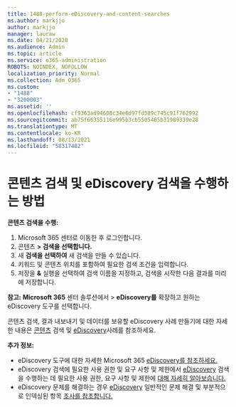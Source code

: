 ```yaml
---
title: 1488-perform-eDiscovery-and-content-searches
ms.author: markjjo
author: markjjo
manager: lauraw
ms.date: 04/21/2020
ms.audience: Admin
ms.topic: article
ms.service: o365-administration
ROBOTS: NOINDEX, NOFOLLOW
localization_priority: Normal
ms.collection: Adm_O365
ms.custom:
- "1488"
- "3200003"
ms.assetid: ''
ms.openlocfilehash: cf9363ad94608c34e6d97fd589c745c91f762992
ms.sourcegitcommit: ab75f66355116e995b3cb5505465b31989339e28
ms.translationtype: MT
ms.contentlocale: ko-KR
ms.lasthandoff: 08/13/2021
ms.locfileid: "58317482"
---
```

# <a name="how-to-perform-content-searches-and-ediscovery-searches"></a>콘텐츠 검색 및 eDiscovery 검색을 수행하는 방법

**콘텐츠 검색을 수행:**

1. Microsoft 365 센터로 이동한 후 로그인합니다.
2. 콘텐츠 **> 검색을 선택합니다.**
3. 새 **검색을 선택하여** 새 검색을 만들 수 있습니다.
4. 키워드 및 콘텐츠 위치를 포함하여 필요한 검색 조건을 입력합니다.
5. 저장을 **&** 실행을 선택하여 검색 이름을 지정하고, 검색을 시작한 다음 결과를 미리 에 저장합니다.

**참고:** **Microsoft 365** 센터 솔루션에서  >   **eDiscovery를** 확장하고 원하는 eDiscovery 도구를 선택합니다.

콘텐츠 검색, 결과 내보내기 및 데이터를 보유할 eDiscovery 사례 만들기에 대한 자세한 내용은 [콘텐츠](https://docs.microsoft.com/microsoft-365/compliance/content-search) 검색 및 [eDiscovery](https://docs.microsoft.com/microsoft-365/compliance/ediscovery-cases)사례를 참조하세요.

**추가 정보:**

- eDiscovery 도구에 대한 자세한 Microsoft 365 [eDiscovery를 참조하세요.](https://docs.microsoft.com/microsoft-365/compliance/ediscovery)
- eDiscovery 검색에 필요한 사용 권한 및 요구 사항 및 제한에서 [eDiscovery](https://docs.microsoft.com/microsoft-365/compliance/assign-ediscovery-permissions) 검색을 수행하는 데 필요한 사용 권한, 요구 사항 및 제한에 [대해 자세히 알아보습니다.](https://docs.microsoft.com/microsoft-365/compliance/limits-for-content-search)
- eDiscovery 문제를 해결하는 경우 [eDiscovery](https://docs.microsoft.com/microsoft-365/compliance/ediscovery-troubleshooting-common-issues) 일반적인 문제 해결 및 부분적으로 인덱싱된 항목 [조사를 참조합니다.](https://docs.microsoft.com/microsoft-365/compliance/investigating-partially-indexed-items-in-ediscovery)
